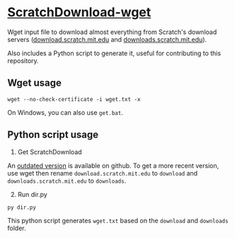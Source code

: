 # [ScratchDownload-wget](https://github.com/heathercat123/ScratchDownload-wget/blob/master/wget.txt)
Wget input file to download almost everything from Scratch's download servers ([download.scratch.mit.edu](https://download.scratch.mit.edu/) and [downloads.scratch.mit.edu](https://downloads.scratch.mit.edu/)).

Also includes a Python script to generate it, useful for contributing to this repository.

## Wget usage
```
wget --no-check-certificate -i wget.txt -x
```
On Windows, you can also use `get.bat`.

## Python script usage
1. Get ScratchDownload

An [outdated version](https://github.com/heathercat123/ScratchDownload/) is available on github. To get a more recent version, use wget then rename `download.scratch.mit.edu` to `download` and `downloads.scratch.mit.edu` to `downloads`.

2. Run dir.py
```
py dir.py
```
This python script generates `wget.txt` based on the `download` and `downloads` folder.